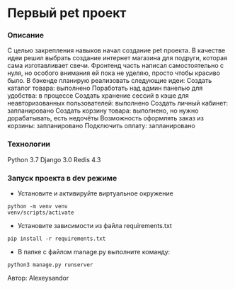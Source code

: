# Первый pet проект
### Описание
С целью закрепления навыков начал создание pet проекта. В качестве идеи решил выбрать создание интернет магазина для подруги, которая сама изготавливает свечи.
Фронтенд часть написал самостоятельно с нуля, но особого внимания ей пока не уделяю, просто чтобы красиво было.
В бэкенде планирую реализовать следующие идеи:
Создать каталог товара: выполнено
Поработать над админ панелью для удобства: в процессе
Создать хранение сессий в кэше для неавторизованных пользователей: выполнено
Создать личный кабинет: запланировано
Создать корзину товара: выполнено, но нужно дорабатывать, есть недочёты
Возможность оформлять заказ из корзины: запланировано
Подключить оплату: запланировано
### Технологии
Python 3.7
Django 3.0
Redis 4.3
### Запуск проекта в dev режиме
- Установите и активируйте виртуальное окружение
```
python -m venv venv
venv/scripts/activate
```
- Установите зависимости из файла requirements.txt
```
pip install -r requirements.txt
```
- В папке с файлом manage.py выполните команду:
```
python3 manage.py runserver
```

Автор: Alexeysandor